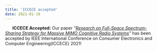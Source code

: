```yaml
---
title: 'ICCECE accepted'
date: 2021-01-19
---
```


&nbsp;&nbsp;&nbsp;&nbsp;&nbsp; **ICCECE Accepted:** Our paper *"[Research on Full-Space Spectrum-Sharing Strategy for Massive MIMO Cognitive Radio Systems](https://ieeexplore.ieee.org/abstract/document/9342040)"* has been accepted by IEEE International Conference on Consumer Electronics and Computer Engineering(ICCECE) 2021!
